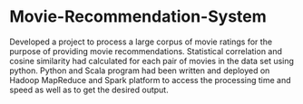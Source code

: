 # Movie-Recommendation-System
Developed a project to process a large corpus of movie ratings for the purpose of providing movie recommendations. Statistical correlation and cosine similarity had calculated for each pair of movies in the data set using python. Python and Scala program had been written and deployed on Hadoop MapReduce and Spark platform to access the processing time and speed as well as to get the desired output.

